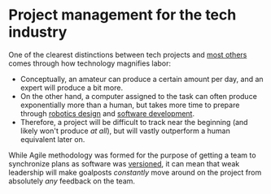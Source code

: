 
# Project management for the tech industry

One of the clearest distinctions between tech projects and [most others](mgmt-2_projects.md) comes through how technology magnifies labor:

- Conceptually, an amateur can produce a certain amount per day, and an expert will produce a bit more.
- On the other hand, a computer assigned to the task can often produce exponentially more than a human, but takes more time to prepare through [robotics design](computers-robotics.md) and [software development](programming-basics.md).
- Therefore, a project will be difficult to track near the beginning (and likely won't produce *at all*), but will vastly outperform a human equivalent later on.

While Agile methodology was formed for the purpose of getting a team to synchronize plans as software was [versioned](computers-software-versionctrl.md), it can mean that weak leadership will make goalposts *constantly* move around on the project from absolutely *any* feedback on the team.

